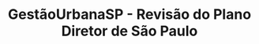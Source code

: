 ---
title: GestãoUrbanaSP - Revisão do Plano Diretor de São Paulo
image: /images/screenshots/screenshot_plano.png
link: http://gestaourbana.prefeitura.sp.gov.br
---
